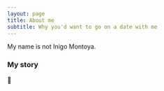 ```yaml
---
layout: page
title: About me
subtitle: Why you'd want to go on a date with me
---
```


My name is not Inigo Montoya.  

### My story

👋